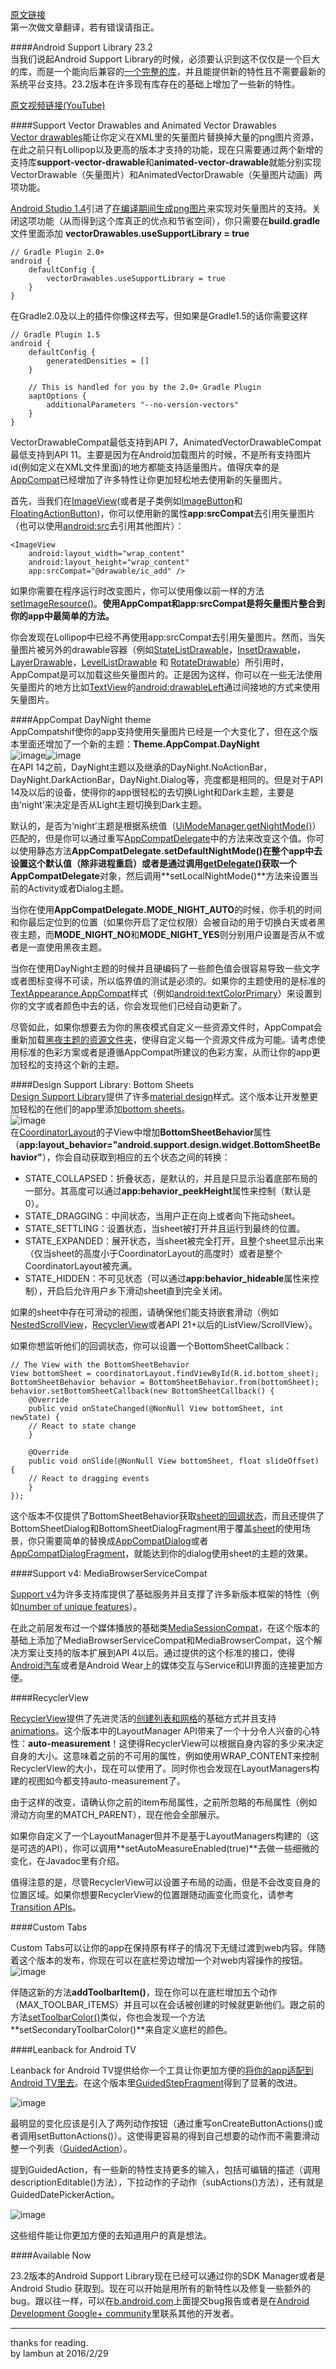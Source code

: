 [原文链接](http://android-developers.blogspot.com/2016/02/android-support-library-232.html)  
第一次做文章翻译，若有错误请指正。  
  
####Android Support Library 23.2  
当我们说起Android Support Library的时候，必须要认识到这不仅仅是一个巨大的库，而是一个能向后兼容的[一个完整的库](http://developer.android.com/tools/support-library/features.html)，并且能提供新的特性且不需要最新的系统平台支持。23.2版本在许多现有库存在的基础上增加了一些新的特性。  
  
[原文视频链接(YouTube)](https://youtu.be/7E2lNBM38IE?list=PLWz5rJ2EKKc9e0d55YHgJFHXNZbGHEXJX)  
  
####Support Vector Drawables and Animated Vector Drawables  
[Vector drawables](https://www.youtube.com/watch?v=wlFVIIstKmA)能让你定义在XML里的矢量图片替换掉大量的png图片资源，在此之前只有Lollipop以及更高的版本才支持的功能，现在只需要通过两个新增的支持库**support-vector-drawable**和**animated-vector-drawable**就能分别实现VectorDrawable（矢量图片）和AnimatedVectorDrawable（矢量图片动画）两项功能。  

[Android Studio 1.4](http://android-developers.blogspot.com/2015/09/android-studio-14.html)引进了[在编译期间生成png图片](https://www.youtube.com/watch?v=8e3I-PYJNHg)来实现对矢量图片的支持。关闭这项功能（从而得到这个库真正的优点和节省空间），你只需要在**build.gradle**文件里面添加 **vectorDrawables.useSupportLibrary = true**  
  
    // Gradle Plugin 2.0+  
    android {  
    	defaultConfig {  
     		vectorDrawables.useSupportLibrary = true  
    	}  
    }  
  
  在Gradle2.0及以上的插件你像这样去写，但如果是Gradle1.5的话你需要这样  
    
    // Gradle Plugin 1.5  
    android {  
    	defaultConfig {  
    		generatedDensities = []  
		}  

		// This is handled for you by the 2.0+ Gradle Plugin  
		aaptOptions {  
			additionalParameters "--no-version-vectors"  
		}  
	}  
  
VectorDrawableCompat最低支持到API 7，AnimatedVectorDrawableCompat最低支持到API 11。主要是因为在Android加载图片的时候，不是所有支持图片id(例如定义在XML文件里面)的地方都能支持适量图片。值得庆幸的是[AppCompat](http://developer.android.com/tools/support-library/features.html)已经增加了许多特性让你更加轻松地去使用新的矢量图片。  
  
首先，当我们在[ImageView](http://developer.android.com/reference/android/widget/ImageView.html)(或者是子类例如[ImageButton](http://developer.android.com/reference/android/widget/ImageButton.html)和[FloatingActionButton](http://developer.android.com/reference/android/support/design/widget/FloatingActionButton.html))，你可以使用新的属性**app:srcCompat**去引用矢量图片（也可以使用[android:src](http://developer.android.com/reference/android/widget/ImageView.html#attr_android:src)去引用其他图片）：
  
	<ImageView  
		android:layout_width="wrap_content"  
		android:layout_height="wrap_content"  
		app:srcCompat="@drawable/ic_add" />  
  
如果你需要在程序运行时改变图片，你可以使用像以前一样的方法[setImageResource()](http://developer.android.com/reference/android/widget/ImageView.html?#setImageResource\(int\))。**使用AppCompat和app:srcCompat是将矢量图片整合到你的app中最简单的方法。**  
  
你会发现在Lollipop中已经不再使用app:srcCompat去引用矢量图片。然而，当矢量图片被另外的drawable容器（例如[StateListDrawable](http://developer.android.com/reference/android/graphics/drawable/StateListDrawable.html)，[InsetDrawable](http://developer.android.com/reference/android/graphics/drawable/InsetDrawable.html)，[LayerDrawable](http://developer.android.com/reference/android/graphics/drawable/LayerDrawable.html)，[LevelListDrawable](http://developer.android.com/reference/android/graphics/drawable/LevelListDrawable.html) 和 [RotateDrawable](http://developer.android.com/reference/android/graphics/drawable/RotateDrawable.html)）所引用时，AppCompat是可以加载这些矢量图片的。正是因为这样，你可以在一些无法使用矢量图片的地方比如[TextView](http://developer.android.com/reference/android/widget/TextView.html)的[android:drawableLeft](http://developer.android.com/reference/android/widget/TextView.html?#attr_android:drawableLeft)通过间接地的方式来使用矢量图片。  
  
####AppCompat DayNight theme  
AppCompatshif使你的app支持使用矢量图片已经是一个大变化了，但在这个版本里面还增加了一个新的主题：**Theme.AppCompat.DayNight**  
![image](https://3.bp.blogspot.com/-PCq6in0WXBs/Vsyp7EVfSsI/AAAAAAAACmQ/fMHWVrVibf0/s640/image05.png)![image](https://1.bp.blogspot.com/-Ru64P9N2S_M/VsyqB1Fw5gI/AAAAAAAACmU/dYegY5HFn58/s640/image01.png)  
在API 14之前，DayNight主题以及继承的DayNight.NoActionBar，DayNight.DarkActionBar，DayNight.Dialog等，亮度都是相同的。但是对于API 14及以后的设备，使得你的app很轻松的去切换Light和Dark主题，主要是由‘night’来决定是否从Light主题切换到Dark主题。  
  
默认的，是否为‘night’主题是根据系统值（[UiModeManager.getNightMode()](http://developer.android.com/reference/android/app/UiModeManager.html?#getNightMode\(\))）匹配的，但是你可以通过重写[AppCompatDelegate](http://developer.android.com/reference/android/support/v7/app/AppCompatDelegate.html)中的方法来改变这个值。你可以使用静态方法**AppCompatDelegate.setDefaultNightMode()**在整个app中去设置这个默认值（除非进程重启）或者是通过调用[getDelegate()](http://developer.android.com/reference/android/support/v7/app/AppCompatActivity.html?#getDelegate\(\))获取一个**AppCompatDelegate**对象，然后调用**setLocalNightMode()**方法来设置当前的Activity或者Dialog主题。  
  
当你在使用**AppCompatDelegate.MODE_NIGHT_AUTO**的时候，你手机的时间和你最后定位到的位置（如果你开启了定位权限）会被自动的用于切换白天或者黑夜主题，而**MODE_NIGHT_NO**和**MODE_NIGHT_YES**则分别用户设置是否从不或者是一直使用黑夜主题。  
  
当你在使用DayNight主题的时候并且硬编码了一些颜色值会很容易导致一些文字或者图标变得不可读，所以临界值的测试是必须的。如果你的主题使用的是标准的[TextAppearance.AppCompat](http://developer.android.com/reference/android/support/v7/appcompat/R.style.html#TextAppearance_AppCompat)样式（例如[android:textColorPrimary](http://developer.android.com/reference/android/R.attr.html#textColorPrimary)）来设置到你的文字或者颜色中去的话，你会发现他们已经自动更新了。  
  
尽管如此，如果你想要去为你的黑夜模式自定义一些资源文件时，AppCompat会重新加载[黑夜主题的资源文件夹](http://developer.android.com/guide/topics/resources/providing-resources.html#NightQualifier)，使得自定义每一个资源文件成为可能。请考虑使用标准的色彩方案或者是遵循AppCompat所建议的色彩方案，从而让你的app更加轻松的支持这个新的主题。  
  
####Design Support Library: Bottom Sheets  
[Design Support Library](http://android-developers.blogspot.com/2015/05/android-design-support-library.html)提供了许多[material design](https://www.google.com/design/spec/material-design)样式。这个版本让开发整更加轻松的在他们的app里添加[bottom sheets](https://www.google.com/design/spec/components/bottom-sheets.html)。  
![image](https://4.bp.blogspot.com/-tHhmGm8q1Qs/VsyqSo_IBDI/AAAAAAAACmY/EWy2HbMmGYg/s640/image06.png)  
在[CoordinatorLayout](http://developer.android.com/reference/android/support/design/widget/CoordinatorLayout.html)的子View中增加**BottomSheetBehavior**属性（**app:layout_behavior="android.support.design.widget.BottomSheetBehavior"**），你会自动获取到相应的五个状态之间的转换：  
  
- STATE_COLLAPSED：折叠状态，是默认的，并且是只显示沿着底部布局的一部分。其高度可以通过**app:behavior_peekHeight**属性来控制（默认是0）。
- STATE_DRAGGING：中间状态，当用户正在向上或者向下拖动sheet。
- STATE_SETTLING：设置状态，当sheet被打开并且运行到最终的位置。
- STATE_EXPANDED：展开状态，当sheet被完全打开，且整个sheet显示出来（仅当sheet的高度小于CoordinatorLayout的高度时）或者是整个CoordinatorLayout被充满。
- STATE_HIDDEN：不可见状态（可以通过**app:behavior_hideable**属性来控制），开启后允许用户乡下滑动sheet直到完全关闭。  
  
如果的sheet中存在可滑动的视图，请确保他们能支持嵌套滑动（例如[NestedScrollView](http://developer.android.com/reference/android/support/v4/widget/NestedScrollView.html)，[RecyclerView](http://developer.android.com/reference/android/support/v7/widget/RecyclerView.html)或者API 21+以后的ListView/ScrollView）。  
  
如果你想监听他们的回调状态，你可以设置一个BottomSheetCallback：  

	// The View with the BottomSheetBehavior  
	View bottomSheet = coordinatorLayout.findViewById(R.id.bottom_sheet);  
	BottomSheetBehavior behavior = BottomSheetBehavior.from(bottomSheet);  
	behavior.setBottomSheetCallback(new BottomSheetCallback() {  
		@Override  
		public void onStateChanged(@NonNull View bottomSheet, int newState) {  
		// React to state change  
		}  
		
		@Override  
		public void onSlide(@NonNull View bottomSheet, float slideOffset) {  
		// React to dragging events  
		}  
	});  
	  
这个版本不仅提供了BottomSheetBehavior获取[sheet的回调状态](https://www.google.com/design/spec/components/bottom-sheets.html#bottom-sheets-persistent-bottom-sheets)，而且还提供了BottomSheetDialog和BottomSheetDialogFragment用于覆盖[sheet](https://www.google.com/design/spec/components/bottom-sheets.html#bottom-sheets-modal-bottom-sheets)的使用场景，你只需要简单的替换成[AppCompatDialog](http://developer.android.com/reference/android/support/v7/app/AppCompatDialog.html)或者[AppCompatDialogFragment](http://developer.android.com/reference/android/support/v7/app/AppCompatDialogFragment.html)，就能达到你的dialog使用sheet的主题的效果。  
  
####Support v4: MediaBrowserServiceCompat  
  
[Support v4](http://developer.android.com/tools/support-library/features.html#v4)为许多支持库提供了基础服务并且支撑了许多新版本框架的特性（例如[number of unique features](http://stackoverflow.com/a/22740525/1676363)）。  
  
在此之前层发布过一个媒体播放的基础类[MediaSessionCompat](https://www.youtube.com/watch?v=FBC1FgWe5X4)，在这个版本的基础上添加了MediaBrowserServiceCompat和MediaBrowserCompat，这个解决方案让支持的版本扩展到API 4以后。通过提供的这个标准的接口，使得[Android汽车](http://developer.android.com/training/auto/audio/index.html)或者是Android Wear上的媒体交互与Service和UI界面的连接更加方便。 
 
####RecyclerView  

[RecyclerView](http://developer.android.com/reference/android/support/v7/widget/RecyclerView.html)提供了先进灵活的[创建列表和网格](http://developer.android.com/training/material/lists-cards.html#RecyclerView)的基础方式并且支持[animations](https://www.youtube.com/watch?v=imsr8NrIAMs)。这个版本中的LayoutManager API带来了一个十分令人兴奋的心特性：**auto-measurement**！这使得RecyclerView可以根据自身内容的多少来决定自身的大小。这意味着之前的不可用的属性，例如使用WRAP_CONTENT来控制RecyclerView的大小，现在可以使用了。同时你也会发现在LayoutManagers构建的视图如今都支持auto-measurement了。  

由于这样的改变，请确认你之前的item布局属性，之前所忽略的布局属性（例如滑动方向里的MATCH_PARENT），现在他会全部展示。  

如果你自定义了一个LayoutManager但并不是基于LayoutManagers构建的（这是可选的API），你可以调用**setAutoMeasureEnabled(true)**去做一些细微的变化，在Javadoc里有介绍。  

值得注意的是，尽管RecyclerView可以设置子布局的动画，但是不会改变自身的位置区域。如果你想要RecyclerView的位置跟随动画变化而变化，请参考[Transition APIs](http://developer.android.com/training/transitions/overview.html)。  

####Custom Tabs  

Custom Tabs可以让你的app在保持原有样子的情况下无缝过渡到web内容。伴随着这个版本的发布，你现在可以在底栏旁边增加一个对web内容操作的按钮。  
![image](https://1.bp.blogspot.com/-z_TM7Ch8fE0/VsyqZz2okNI/AAAAAAAACmc/3HT9_R_IhYU/s1600/image04.png)  

伴随这新的方法**addToolbarItem()**，现在你可以在底栏增加五个动作（MAX_TOOLBAR_ITEMS）并且可以在会话被创建的时候就更新他们。跟之前的方法[setToolbarColor()](https://developer.android.com/reference/android/support/customtabs/CustomTabsIntent.Builder.html#setToolbarColor\(int\))类似，你也会发现一个方法**setSecondaryToolbarColor()**来自定义底栏的颜色。  

####Leanback for Android TV  

Leanback for Android TV提供给你一个工具让你更加方便的[将你的app适配到Android TV里去](https://www.youtube.com/watch?v=yT4ADuZGEVY)。在这个版本里[GuidedStepFragment](http://developer.android.com/reference/android/support/v17/leanback/app/GuidedStepFragment.html)得到了显著的改进。  
 
![image](https://4.bp.blogspot.com/-YmvEulQtB5o/VsyqlGkmHXI/AAAAAAAACmg/DZxERRItP0Q/s640/image02.png)  

最明显的变化应该是引入了两列动作按钮（通过重写onCreateButtonActions()或者调用setButtonActions()）。这使得更容易的得到自己想要的动作而不需要滑动整一个列表（[GuidedAction](http://developer.android.com/reference/android/support/v17/leanback/widget/GuidedAction.html)）。  

提到GuidedAction，有一些新的特性支持更多的输入，包括可编辑的描述（调用descriptionEditable()方法），下拉动作的子动作（subActions()方法），还有就是GuidedDatePickerAction。  

![image](https://4.bp.blogspot.com/-FahHAG7DavY/VszPhjBLnzI/AAAAAAAACm0/i7OXfxFI3-Q/s640/tv_combined_image.png)  

这些组件能让你更加方便的去知道用户的真是想法。  

####Available Now  

23.2版本的Android Support Library现在已经可以通过你的SDK Manager或者是Android Studio 获取到。现在可以开始是用所有的新特性以及修复一些额外的bug。跟以往一样，可以在[b.android.com](https://code.google.com/p/android/issues/entry)上面提交bug报告或者是在[Android Development Google+ community](https://plus.google.com/communities/105153134372062985968)里联系其他的开发者。  


---  

thanks for reading.  
by lambun at 2016/2/29